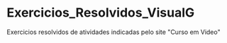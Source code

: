# Exercicios_Resolvidos_VisualG
Exercicios resolvidos de atividades indicadas pelo site "Curso em Video"
